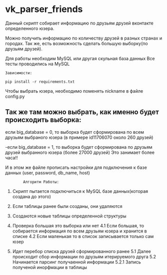 # vk_parser_friends


Данный скрипт собирает информацию по друзьям друзей вконтакте определенного юзера. 

Можно получить информацию по количеству друзей в разных странах и городах.
Так же, есть возможность сделать большую выборку(по друзьям друзей). 

Для работы необходим MySQL или другая скульная база данных
Все тесты проводились на MySQL

	Зависимости:

	pip install -r requirements.txt



Чтобы выбрать юзера, необходимо поменять nickname в файле config.py

Так же там можно выбрать, как именно будет происходить выборка:
-
если big_database = 0, то выборка будет сформирована по всем друзьям выбраного юзера (в примере id11706070 около 260 друзей)

-если big_database = 1, то выборка будет сформирована по друзьям друзей выбранного юзера (более 27000 друзей) Это занимает более часа!!

И в этом же файле прописать настройки для подключения к базе данных (user, password, db_name, host)

			Алгоритм Работы:

1. Скрипт пытается подключиться к MySQL базе данных(которая создана до этого)

2. Если таблицы ранее были созданы, они удаляются

3. Создаются новые таблицы определенной структуры

4. Проверка большая это выборка или нет
	4.1 Если большая, то собирается информация по всем друзьям юзера и хранится в списке
	4.2 Если маленькая то в список записывается только сам юзер

5. Идет перебор списка друзей сформированного ранее
	5.1 Далее происходит сбор информации по друзьям итерируемого друга
	5.2 Начинается парсинг получаенной информации
		5.2.1 Запись полученой инорфмации в таблицы
